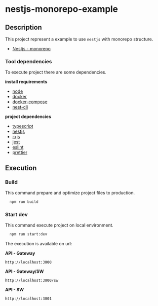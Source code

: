 # nestjs-monorepo-example

## Description

This project represent a example to use `nestjs` with monorepo structure.

- [Nestjs - monorepo](https://docs.nestjs.com/cli/monorepo#monorepo-mode)

### Tool dependencies

To execute project there are some dependencies.

**install requirements**

- [node](https://nodejs.org/en/)
- [docker](https://docs.docker.com/)
- [docker-compose](https://docs.docker.com/compose/compose-file/)
- [nest-cli](https://docs.nestjs.com/cli/overview)

**project dependencies**

- [typescript](https://www.typescriptlang.org/docs/)
- [nestjs](https://docs.nestjs.com/)
- [rxjs](https://rxjs.dev/api)
- [jest](https://jestjs.io/pt-BR/docs/getting-started)
- [eslint](https://eslint.org/docs/latest/)
- [prettier](https://prettier.io/docs/en/index.html)

## Execution

### Build

This command prepare and optimize project files to production.

```bash
  npm run build
```

### Start dev

This command execute project on local environment.

```bash
  npm run start:dev
```

The execution is available on url:

**API - Gateway**

```url
http://localhost:3000
```

**API - Gateway/SW**

```url
http://localhost:3000/sw
```

**API - SW**

```url
http://localhost:3001
```
